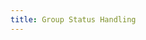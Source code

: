 ```yaml
---
title: Group Status Handling
---
```

<!-- The group status handling should be described. See wiki-page: CONCEPT -->